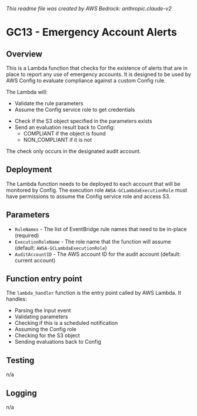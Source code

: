 _This readme file was created by AWS Bedrock: anthropic.claude-v2_

# GC13 - Emergency Account Alerts

## Overview

This is a Lambda function that checks for the existence of alerts that are in place to report any use of emergency accounts. It is designed to be used by AWS Config to evaluate compliance against a custom Config rule.

The Lambda will:

- Validate the rule parameters
- Assume the Config service role to get credentials

<!-- TODO: UPDATE THIS LIST -->

- Check if the S3 object specified in the parameters exists
- Send an evaluation result back to Config:
  - COMPLIANT if the object is found
  - NON_COMPLIANT if it is not

The check only occurs in the designated audit account.

## Deployment

The Lambda function needs to be deployed to each account that will be monitored by Config. The execution role `AWSA-GCLambdaExecutionRole` must have permissions to assume the Config service role and access S3.

## Parameters

<!-- TODO: UPDATE THIS LIST -->

- `RuleNames` - The list of EventBridge rule names that need to be in-place (required)
- `ExecutionRoleName` - The role name that the function will assume (default: `AWSA-GCLambdaExecutionRole`)
- `AuditAccountID` - The AWS account ID for the audit account (default: current account)

## Function entry point

The `lambda_handler` function is the entry point called by AWS Lambda. It handles:

- Parsing the input event
- Validating parameters
- Checking if this is a scheduled notification
- Assuming the Config role
- Checking for the S3 object
- Sending evaluations back to Config

## Testing

n/a

## Logging

n/a
